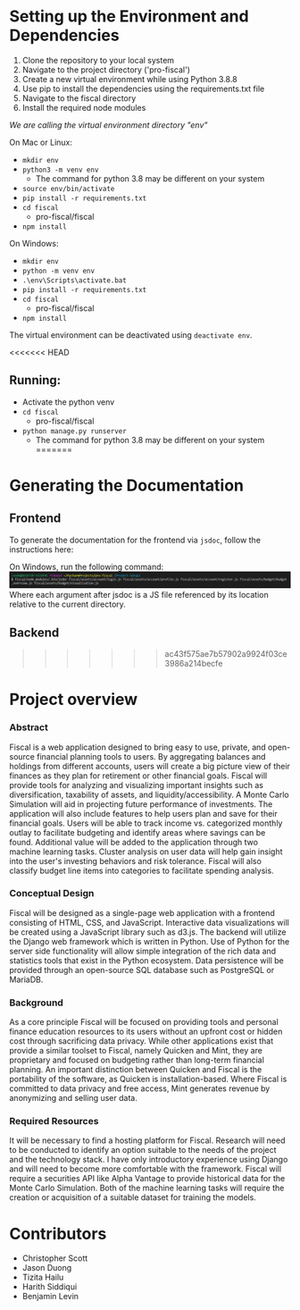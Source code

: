 # Setting up the Environment and Dependencies

1. Clone the repository to your local system
2. Navigate to the project directory ('pro-fiscal')
3. Create a new virtual environment while using Python 3.8.8
4. Use pip to install the dependencies using the requirements.txt file
5. Navigate to the fiscal directory
6. Install the required node modules

*We are calling the virtual environment directory "env"*

On Mac or Linux:

- `mkdir env`
- `python3 -m venv env`
    - The command for python 3.8 may be different on your system
- `source env/bin/activate`
- `pip install -r requirements.txt`
- `cd fiscal`
    - pro-fiscal/fiscal
- `npm install`

On Windows:

- `mkdir env`
- `python -m venv env`
- `.\env\Scripts\activate.bat`
- `pip install -r requirements.txt`
- `cd fiscal`
    - pro-fiscal/fiscal
- `npm install`

The virtual environment can be deactivated using `deactivate env`.

<<<<<<< HEAD
## Running:

- Activate the python venv
- `cd fiscal`
    - pro-fiscal/fiscal
- `python manage.py runserver`
    - The command for python 3.8 may be different on your system
=======
# Generating the Documentation

## Frontend
To generate the documentation for the frontend via `jsdoc`, follow the instructions here:

On Windows, run the following command:
![Documentation](images/Run.JPG)
Where each argument after jsdoc is a JS file referenced by its location relative to the current directory.

## Backend
>>>>>>> ac43f575ae7b57902a9924f03ce3986a214becfe

# Project overview

### Abstract
Fiscal is a web application designed to bring easy to use, private, and open-source financial planning tools to users.  By aggregating balances and holdings from different accounts, users will create a big picture view of their finances as they plan for retirement or other financial goals.  Fiscal will provide tools for analyzing and visualizing important insights such as diversification, taxability of assets, and liquidity/accessibility.  A Monte Carlo Simulation will aid in projecting future performance of investments. The application will also include features to help users plan and save for their financial goals. Users will be able to track income vs. categorized monthly outlay to facilitate budgeting and identify areas where savings can be found.  Additional value will be added to the application through two machine learning tasks.  Cluster analysis on user data will help gain insight into the user's investing behaviors and risk tolerance.  Fiscal will also classify budget line items into categories to facilitate spending analysis.

### Conceptual Design
Fiscal will be designed as a single-page web application with a frontend consisting of HTML, CSS, and JavaScript.  Interactive data visualizations will be created using a JavaScript library such as d3.js.  The backend will utilize the Django web framework which is written in Python.  Use of Python for the server side functionality will allow simple integration of the rich data and statistics tools that exist in the Python ecosystem.  Data persistence will be provided through an open-source SQL database such as PostgreSQL or MariaDB.

### Background
As a core principle Fiscal will be focused on providing tools and personal finance education resources to its users without an upfront cost or hidden cost through sacrificing data privacy.  While other applications exist that provide a similar toolset to Fiscal, namely Quicken and Mint, they are proprietary and focused on budgeting rather than long-term financial planning.  An important distinction between Quicken and Fiscal is the portability of the software, as Quicken is installation-based.  Where Fiscal is committed to data privacy and free access, Mint generates revenue by anonymizing and selling user data.

### Required Resources
It will be necessary to find a hosting platform for Fiscal.  Research will need to be conducted to identify an option suitable to the needs of the project and the technology stack.  I have only introductory experience using Django and will need to become more comfortable with the framework.  Fiscal will require a securities API like Alpha Vantage to provide historical data for the Monte Carlo Simulation.  Both of the machine learning tasks will require the creation or acquisition of a suitable dataset for training the models.

# Contributors
* Christopher Scott
* Jason Duong
* Tizita Hailu
* Harith Siddiqui
* Benjamin Levin
